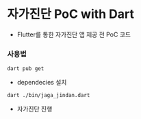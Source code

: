 # 자가진단 PoC with Dart
* Flutter를 통한 자가진단 앱 제공 전 PoC 코드

### 사용법
`dart pub get`
* dependecies 설치

`dart ./bin/jaga_jindan.dart`
* 자가진단 진행